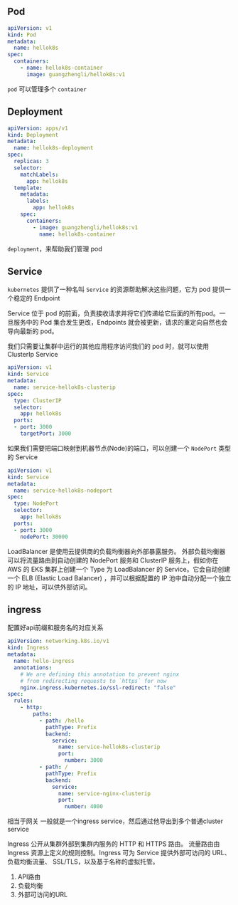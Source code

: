 

## Pod

```yml
apiVersion: v1
kind: Pod
metadata:
  name: hellok8s
spec:
  containers:
    - name: hellok8s-container
      image: guangzhengli/hellok8s:v1
```

`pod` 可以管理多个 `container`


## Deployment

```yml
apiVersion: apps/v1
kind: Deployment
metadata:
  name: hellok8s-deployment
spec:
  replicas: 3
  selector:
    matchLabels:
      app: hellok8s
  template:
    metadata:
      labels:
        app: hellok8s
    spec:
      containers:
        - image: guangzhengli/hellok8s:v1
          name: hellok8s-container
```

`deployment`，来帮助我们管理 pod


## Service
`kubernetes` 提供了一种名叫 `Service` 的资源帮助解决这些问题，它为 pod 提供一个稳定的 Endpoint

Service 位于 pod 的前面，负责接收请求并将它们传递给它后面的所有pod。一旦服务中的 Pod 集合发生更改，Endpoints 就会被更新，请求的重定向自然也会导向最新的 pod。


我们只需要让集群中运行的其他应用程序访问我们的 pod 时，就可以使用ClusterIp Service

```yaml
apiVersion: v1
kind: Service
metadata:
  name: service-hellok8s-clusterip
spec:
  type: ClusterIP
  selector:
    app: hellok8s
  ports:
  - port: 3000
    targetPort: 3000
```


如果我们需要把端口映射到机器节点(Node)的端口，可以创建一个 `NodePort` 类型的 Service
```yaml
apiVersion: v1
kind: Service
metadata:
  name: service-hellok8s-nodeport
spec:
  type: NodePort
  selector:
    app: hellok8s
  ports:
  - port: 3000
    nodePort: 30000
```



LoadBalancer 是使用云提供商的负载均衡器向外部暴露服务。 外部负载均衡器可以将流量路由到自动创建的 NodePort 服务和 ClusterIP 服务上，假如你在 AWS 的 EKS 集群上创建一个 Type 为 LoadBalancer 的 Service。它会自动创建一个 ELB (Elastic Load Balancer) ，并可以根据配置的 IP 池中自动分配一个独立的 IP 地址，可以供外部访问。



## ingress

配置好api前缀和服务名的对应关系

```yaml
apiVersion: networking.k8s.io/v1
kind: Ingress
metadata:
  name: hello-ingress
  annotations:
    # We are defining this annotation to prevent nginx
    # from redirecting requests to `https` for now
    nginx.ingress.kubernetes.io/ssl-redirect: "false"
spec:
  rules:
    - http:
        paths:
          - path: /hello
            pathType: Prefix
            backend:
              service:
                name: service-hellok8s-clusterip
                port:
                  number: 3000
          - path: /
            pathType: Prefix
            backend:
              service:
                name: service-nginx-clusterip
                port:
                  number: 4000

```

相当于网关 一般就是一个ingress service，然后通过他导出到多个普通cluster service


Ingress 公开从集群外部到集群内服务的 HTTP 和 HTTPS 路由。 流量路由由 Ingress 资源上定义的规则控制。Ingress 可为 Service 提供外部可访问的 URL、负载均衡流量、 SSL/TLS，以及基于名称的虚拟托管。


1. API路由
2. 负载均衡
3. 外部可访问的URL


